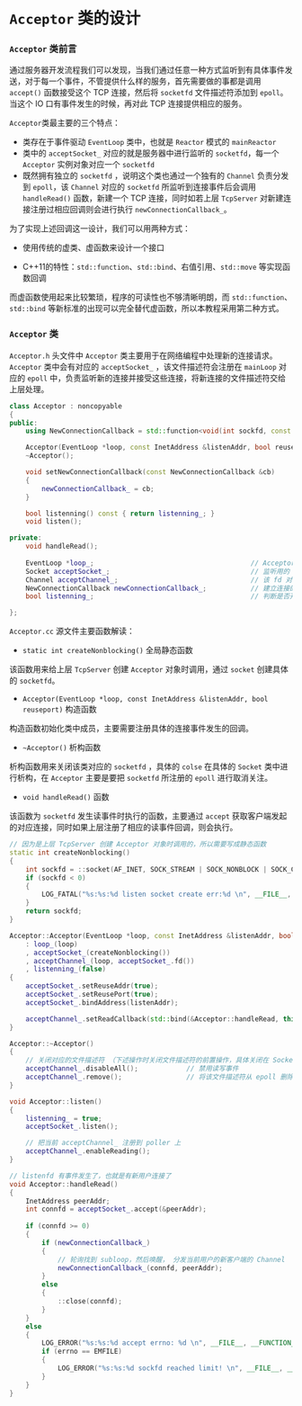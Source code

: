 # `Acceptor` 类的设计

### `Acceptor` 类前言

通过服务器开发流程我们可以发现，当我们通过任意一种方式监听到有具体事件发送，对于每一个事件，不管提供什么样的服务，首先需要做的事都是调用 `accept()` 函数接受这个 TCP 连接，然后将 `socketfd` 文件描述符添加到 `epoll`。当这个 IO 口有事件发生的时候，再对此 TCP 连接提供相应的服务。

`Acceptor`类最主要的三个特点：

- 类存在于事件驱动 `EventLoop` 类中，也就是 `Reactor` 模式的 `mainReactor`
- 类中的 `acceptSocket_` 对应的就是服务器中进行监听的 `socketfd`，每一个 `Acceptor` 实例对象对应一个 `socketfd`
- 既然拥有独立的 `socketfd`  ，说明这个类也通过一个独有的 `Channel` 负责分发到 `epoll`，该 `Channel` 对应的 `socketfd`  所监听到连接事件后会调用 `handleRead()` 函数，新建一个 TCP 连接，同时如若上层 `TcpServer` 对新建连接注册过相应回调则会进行执行 `newConnectionCallback_`。

为了实现上述回调这一设计，我们可以用两种方式：

- 使用传统的虚类、虚函数来设计一个接口

- C++11的特性：`std::function`、`std::bind`、右值引用、`std::move` 等实现函数回调

而虚函数使用起来比较繁琐，程序的可读性也不够清晰明朗，而 `std::function`、`std::bind` 等新标准的出现可以完全替代虚函数，所以本教程采用第二种方式。



### `Acceptor` 类

`Acceptor.h` 头文件中 `Acceptor` 类主要用于在网络编程中处理新的连接请求。`Acceptor` 类中会有对应的 `acceptSocket_` ，该文件描述符会注册在 `mainLoop` 对应的 `epoll` 中，负责监听新的连接并接受这些连接，将新连接的文件描述符交给上层处理。

```c++
class Acceptor : noncopyable
{
public:
    using NewConnectionCallback = std::function<void(int sockfd, const InetAddress&)>;

    Acceptor(EventLoop *loop, const InetAddress &listenAddr, bool reuseport);
    ~Acceptor();    

    void setNewConnectionCallback(const NewConnectionCallback &cb)
    {
        newConnectionCallback_ = cb;
    }

    bool listenning() const { return listenning_; }
    void listen();

private:
    void handleRead();
    
    EventLoop *loop_;                                       // Acceptor 用的就是用户自己定义的主事件循环 baseloop(mainloop)
    Socket acceptSocket_;                                   // 监听用的 fd 
    Channel acceptChannel_;                                 // 该 fd 对应的 Channel
    NewConnectionCallback newConnectionCallback_;           // 建立连接的回调函数
    bool listenning_;										// 判断是否开启 listen

};
```



`Acceptor.cc` 源文件主要函数解读：

- `static int createNonblocking()` 全局静态函数

该函数用来给上层 `TcpServer` 创建 `Acceptor` 对象时调用，通过 `socket` 创建具体的 `socketfd`。

- `Acceptor(EventLoop *loop, const InetAddress &listenAddr, bool reuseport)` 构造函数

构造函数初始化类中成员，主要需要注册具体的连接事件发生的回调。

- `~Acceptor()` 析构函数

析构函数用来关闭该类对应的 `socketfd` ，具体的 `colse` 在具体的 `Socket` 类中进行析构，在 `Acceptor` 主要是要把 `socketfd` 所注册的 `epoll` 进行取消关注。

- `void handleRead()` 函数

该函数为 `socketfd` 发生读事件时执行的函数，主要通过 `accept` 获取客户端发起的对应连接，同时如果上层注册了相应的读事件回调，则会执行。





```c++
// 因为是上层 TcpServer 创建 Acceptor 对象时调用的，所以需要写成静态函数
static int createNonblocking()
{
    int sockfd = ::socket(AF_INET, SOCK_STREAM | SOCK_NONBLOCK | SOCK_CLOEXEC, 0);
    if (sockfd < 0) 
    {
        LOG_FATAL("%s:%s:%d listen socket create err:%d \n", __FILE__, __FUNCTION__, __LINE__, errno);
    }
    return sockfd;
}

Acceptor::Acceptor(EventLoop *loop, const InetAddress &listenAddr, bool reuseport)
    : loop_(loop)
    , acceptSocket_(createNonblocking())
    , acceptChannel_(loop, acceptSocket_.fd())
    , listenning_(false)
{
    acceptSocket_.setReuseAddr(true);
    acceptSocket_.setReusePort(true);
    acceptSocket_.bindAddress(listenAddr);

    acceptChannel_.setReadCallback(std::bind(&Acceptor::handleRead, this));
}

Acceptor::~Acceptor()
{   
    // 关闭对应的文件描述符 （下述操作时关闭文件描述符的前置操作，具体关闭在 Socket 中）
    acceptChannel_.disableAll();            // 禁用读写事件
    acceptChannel_.remove();                // 将该文件描述符从 epoll 删除
} 

void Acceptor::listen()
{
    listenning_ = true;
    acceptSocket_.listen();

    // 把当前 acceptChannel_ 注册到 poller 上
    acceptChannel_.enableReading();    
}

// listenfd 有事件发生了，也就是有新用户连接了
void Acceptor::handleRead()
{
    InetAddress peerAddr;
    int connfd = acceptSocket_.accept(&peerAddr);
    
    if (connfd >= 0)
    {
        if (newConnectionCallback_)
        {
            // 轮询找到 subloop，然后唤醒， 分发当前用户的新客户端的 Channel
            newConnectionCallback_(connfd, peerAddr);
        }
        else
        {
            ::close(connfd);
        }
    }
    else
    {
        LOG_ERROR("%s:%s:%d accept errno: %d \n", __FILE__, __FUNCTION__, __LINE__, errno);
        if (errno == EMFILE)
        {
            LOG_ERROR("%s:%s:%d sockfd reached limit! \n", __FILE__, __FUNCTION__, __LINE__);
        }
    }
}
```

